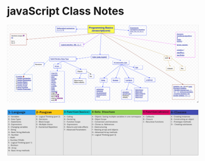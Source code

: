 # javaScript Class Notes


![img](./Screenshot%202022-03-16%20at%2009.24.19.png)

![img](Screenshot.png)
